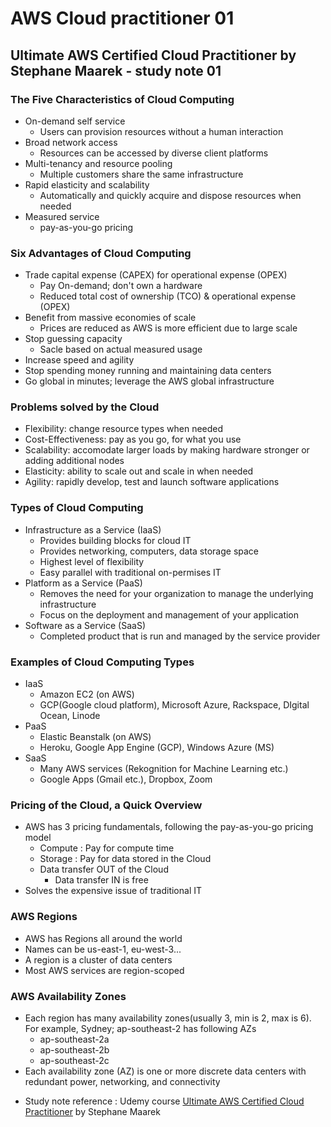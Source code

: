 # AWS Cloud practitioner 01

## Ultimate AWS Certified Cloud Practitioner by Stephane Maarek - study note 01

### The Five Characteristics of Cloud Computing
* On-demand self service
  * Users can provision resources without a human interaction
* Broad network access
  * Resources can be accessed by diverse client platforms
* Multi-tenancy and resource pooling
  * Multiple customers share the same infrastructure
* Rapid elasticity and scalability
  * Automatically and quickly acquire and dispose resources when needed
* Measured service
  * pay-as-you-go pricing

### Six Advantages of Cloud Computing
* Trade capital expense (CAPEX) for operational expense (OPEX)
  * Pay On-demand; don't own a hardware
  * Reduced total cost of ownership (TCO) & operational expense (OPEX)
* Benefit from massive economies of scale
  * Prices are reduced as AWS is more efficient due to large scale
* Stop guessing capacity
  * Sacle based on actual measured usage
* Increase speed and agility
* Stop spending money running and maintaining data centers
* Go global in minutes; leverage the AWS global infrastructure

### Problems solved by the Cloud
* Flexibility: change resource types when needed
* Cost-Effectiveness: pay as you go, for what you use
* Scalability: accomodate larger loads by making hardware stronger or adding additional nodes
* Elasticity: ability to scale out and scale in when needed
* Agility: rapidly develop, test and launch software applications

### Types of Cloud Computing
* Infrastructure as a Service (IaaS)
  * Provides building blocks for cloud IT
  * Provides networking, computers, data storage space
  * Highest level of flexibility
  * Easy parallel with traditional on-permises IT
* Platform as a Service (PaaS)
  * Removes the need for your organization to manage the underlying infrastructure
  * Focus on the deployment and management of your application
* Software as a Service (SaaS)
  * Completed product that is run and managed by the service provider

### Examples of Cloud Computing Types
* IaaS
  * Amazon EC2 (on AWS)
  * GCP(Google cloud platform), Microsoft Azure, Rackspace, DIgital Ocean, Linode
* PaaS
  * Elastic Beanstalk (on AWS)
  * Heroku, Google App Engine (GCP), Windows Azure (MS)
* SaaS
  * Many AWS services (Rekognition for Machine Learning etc.)
  * Google Apps (Gmail etc.), Dropbox, Zoom

### Pricing of the Cloud, a Quick Overview
* AWS has 3 pricing fundamentals, following the pay-as-you-go pricing model
  * Compute : Pay for compute time
  * Storage : Pay for data stored in the Cloud
  * Data transfer OUT of the Cloud
    * Data transfer IN is free
* Solves the expensive issue of traditional IT

### AWS Regions
* AWS has Regions all around the world
* Names can be us-east-1, eu-west-3...
* A region is a cluster of data centers
* Most AWS services are region-scoped

### AWS Availability Zones
* Each region has many availability zones(usually 3, min is 2, max is 6). For example, Sydney; ap-southeast-2 has following AZs
  * ap-southeast-2a
  * ap-southeast-2b
  * ap-southeast-2c
* Each availability zone (AZ) is one or more discrete data centers with redundant power, networking, and connectivity

- Study note reference : Udemy course [Ultimate AWS Certified Cloud Practitioner](https://www.udemy.com/course/aws-certified-cloud-practitioner-new/)  by Stephane Maarek
